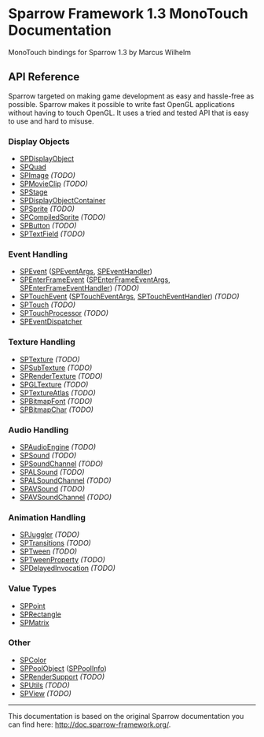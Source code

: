 # Sparrow Framework 1.3 MonoTouch Documentation

MonoTouch bindings for Sparrow 1.3 by Marcus Wilhelm

## API Reference

Sparrow targeted on making game development as easy and hassle-free as possible. Sparrow makes it possible to write fast OpenGL applications without having to touch OpenGL. It uses a tried and tested API that is easy to use and hard to misuse.

### Display Objects

 - [SPDisplayObject](api/SPDisplayObject.md)
 - [SPQuad](api/SPQuad.md)
 - [SPImage](api/SPImage.md) *(TODO)*
 - [SPMovieClip](api/SPMovieClip.md) *(TODO)*
 - [SPStage](api/SPStage.md)
 - [SPDisplayObjectContainer](api/SPDisplayObjectContainer.md)
 - [SPSprite](api/SPSprite.md) *(TODO)*
 - [SPCompiledSprite](api/SPCompiledSprite.md) *(TODO)*
 - [SPButton](api/SPButton.md) *(TODO)*
 - [SPTextField](api/SPTextField.md) *(TODO)*
 
### Event Handling

 - [SPEvent](api/SPEvent.md) ([SPEventArgs](api/SPEvent.md), [SPEventHandler](api/SPEvent.md))
 - [SPEnterFrameEvent](api/SPEnterFrameEvent.md) ([SPEnterFrameEventArgs](api/SPEnterFrameEvent.md), [SPEnterFrameEventHandler](api/SPEnterFrameEvent.md)) *(TODO)*
 - [SPTouchEvent](api/SPTouchEvent.md) ([SPTouchEventArgs](api/SPTouchEvent.md), [SPTouchEventHandler](api/SPTouchEvent.md)) *(TODO)*
 - [SPTouch](api/SPTouch.md) *(TODO)*
 - [SPTouchProcessor](api/SPTouchProcessor.md) *(TODO)*
 - [SPEventDispatcher](api/SPEventDispatcher.md)
 
### Texture Handling

 - [SPTexture](api/SPTexture.md) *(TODO)*
 - [SPSubTexture](api/SPSubTexture.md) *(TODO)*
 - [SPRenderTexture](api/SPRenderTexture.md) *(TODO)*
 - [SPGLTexture](api/SPGLTexture.md) *(TODO)*
 - [SPTextureAtlas](api/SPTextureAtlas.md) *(TODO)*
 - [SPBitmapFont](api/SPBitmapFont.md) *(TODO)*
 - [SPBitmapChar](api/SPBitmapChar.md) *(TODO)*

### Audio Handling

 - [SPAudioEngine](api/SPAudioEngine.md) *(TODO)*
 - [SPSound](api/SPSound.md) *(TODO)*
 - [SPSoundChannel](api/SPSoundChannel.md) *(TODO)*
 - [SPALSound](api/SPALSound.md) *(TODO)*
 - [SPALSoundChannel](api/SPALSoundChannel.md) *(TODO)*
 - [SPAVSound](api/SPAVSound.md) *(TODO)*
 - [SPAVSoundChannel](api/SPAVSoundChannel.md) *(TODO)*
   
### Animation Handling
   
 - [SPJuggler](api/SPJuggler.md) *(TODO)*
 - [SPTransitions](api/SPTransitions.md) *(TODO)*
 - [SPTween](api/SPTween.md) *(TODO)*
 - [SPTweenProperty](api/SPTweenProperty.md) *(TODO)*
 - [SPDelayedInvocation](api/SPDelayedInvocation.md) *(TODO)*
   
### Value Types

 - [SPPoint](api/SPPoint.md)
 - [SPRectangle](api/SPRectangle.md)
 - [SPMatrix](api/SPMatrix.md)

### Other

 - [SPColor](api/SPColor.md)
 - [SPPoolObject](api/SPPoolObject.md) ([SPPoolInfo](api/SPPoolObject.md))
 - [SPRenderSupport](api/SPRenderSupport.md) *(TODO)*
 - [SPUtils](api/SPUtils.md) *(TODO)*
 - [SPView](api/SPView.md) *(TODO)*
    
---

This documentation is based on the original Sparrow documentation you can find here: <http://doc.sparrow-framework.org/>.
